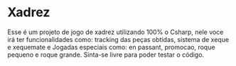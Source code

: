 # Xadrez
Esse é um projeto de jogo de xadrez utilizando 100% o Csharp, nele voce irá ter funcionalidades como:
tracking das peças obtidas, sistema de xeque e xequemate e Jogadas especiais como: en passant, promocao, roque pequeno e roque grande.
Sinta-se livre para poder testar o código.

